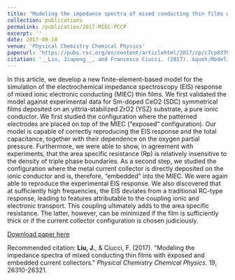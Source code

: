 ```yaml
---
title: "Modeling the impedance spectra of mixed conducting thin films with exposed and embedded current collectors"
collection: publications
permalink: /publication/2017-MIEC-PCCP
excerpt: ''
date: 2017-09-18
venue: 'Physical Chemistry Chemical Physics'
paperurl: 'https://pubs.rsc.org/en/content/articlehtml/2017/cp/c7cp03703a'
citation: '__Liu, Jiapeng__, and Francesco Ciucci. (2017). &quot;Modeling the impedance spectra of mixed conducting thin films with exposed and embedded current collectors.&quot; <i>Physical Chemistry Chemical Physics</i>. 19, 26310-26321.'
---
```

In this article, we develop a new finite-element-based model for the simulation of the electrochemical impedance spectroscopy (EIS) response of mixed ionic electronic conducting (MIEC) thin films. We first validated the model against experimental data for Sm-doped CeO2 (SDC) symmetrical films deposited on an yittria-stabilized ZrO2 (YSZ) substrate, a pure ionic conductor. We first studied the configuration where the patterned electrodes are placed on top of the MIEC (“exposed” configuration). Our model is capable of correctly reproducing the EIS response and the total capacitance, together with their dependence on the oxygen partial pressure. Furthermore, we were able to show, in agreement with experiments, that the area specific resistance (Rp) is relatively insensitive to the density of triple phase boundaries. As a second step, we studied the configuration where the metal current collector is directly deposited on the ionic conductor and is, therefore, “embedded” into the MIEC. We were again able to reproduce the experimental EIS response. We also discovered that at sufficiently high frequencies, the EIS deviates from a traditional RC-type response, leading to features attributable to the coupling ionic and electronic transport. This coupling ultimately adds to the area specific resistance. The latter, however, can be minimized if the film is sufficiently thick or if the current collector configuration is chosen judiciously.

[Download paper here](http://jiapeng-liu.github.io/files/JP-Liu_2017_MIEC_PCCP.pdf)

Recommended citation: __Liu, J.__, & Ciucci, F. (2017). "Modeling the impedance spectra of mixed conducting thin films with exposed and embedded current collectors." <i>Physical Chemistry Chemical Physics</i>. 19, 26310-26321.